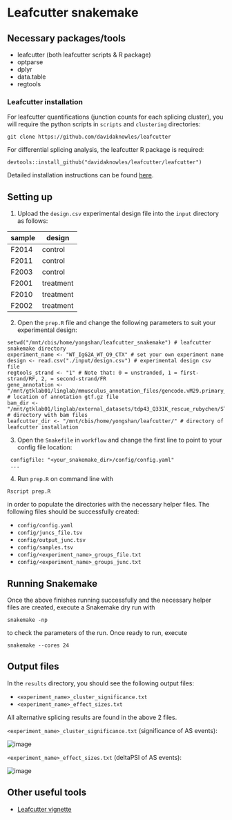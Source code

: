 # Leafcutter snakemake

## Necessary packages/tools
- leafcutter (both leafcutter scripts & R package)
- optparse
- dplyr
- data.table
- regtools

### Leafcutter installation

For leafcutter quantifications (junction counts for each splicing cluster), you will require the python scripts in `scripts` and `clustering` directories:
```
git clone https://github.com/davidaknowles/leafcutter
```
For differential splicing analysis, the leafcutter R package is required:
```
devtools::install_github("davidaknowles/leafcutter/leafcutter")
```
Detailed installation instructions can be found [here](https://davidaknowles.github.io/leafcutter/articles/Installation.html).

## Setting up

1. Upload the `design.csv` experimental design file into the `input` directory as follows:

| sample | design  |
| ------ | ------  |
| F2014	 | control |
| F2011	 | control |
| F2003	 | control |
| F2001	 | treatment |
| F2010	 | treatment |
| F2002	 | treatment |

2. Open the `prep.R` file and change the following parameters to suit your experimental design:
```
setwd("/mnt/cbis/home/yongshan/leafcutter_snakemake") # leafcutter snakemake directory
experiment_name <- "WT_IgG2A_WT_O9_CTX" # set your own experiment name
design <- read.csv("./input/design.csv") # experimental design csv file
regtools_strand <- "1" # Note that: 0 = unstranded, 1 = first-strand/RF, 2, = second-strand/FR
gene_annotation <- "/mnt/gtklab01/linglab/mmusculus_annotation_files/gencode.vM29.primary_assembly.annotation.gtf.gz" # location of annotation gtf.gz file
bam_dir <- "/mnt/gtklab01/linglab/external_datasets/tdp43_Q331K_rescue_rubychen/STAR/" # directory with bam files
leafcutter_dir <- "/mnt/cbis/home/yongshan/leafcutter/" # directory of leafcutter installation
```

3. Open the `Snakefile` in `workflow` and change the first line to point to your config file location:
```
 configfile: "<your_snakemake_dir>/config/config.yaml"
 ...
```

4. Run `prep.R` on command line with
```
Rscript prep.R
```
in order to populate the directories with the necessary helper files. The following files should be successfully created:
- `config/config.yaml`
- `config/juncs_file.tsv`
- `config/output_junc.tsv`
- `config/samples.tsv`
- `config/<experiment_name>_groups_file.txt`
- `config/<experiment_name>_groups_junc.txt`

## Running Snakemake

Once the above finishes running successfully and the necessary helper files are created, execute a Snakemake dry run with
```
snakemake -np
```
to check the parameters of the run. Once ready to run, execute
```
snakemake --cores 24
```

## Output files

In the `results` directory, you should see the following output files:
- `<experiment_name>_cluster_significance.txt`
- `<experiment_name>_effect_sizes.txt`

All alternative splicing results are found in the above 2 files. 

`<experiment_name>_cluster_significance.txt` (significance of AS events):

![image](https://github.com/ys-lim/SpliCeAT/assets/68455070/2778ab42-6212-4442-934b-20a877a8af6d)

`<experiment_name>_effect_sizes.txt` (deltaPSI of AS events):

![image](https://github.com/ys-lim/SpliCeAT/assets/68455070/023e5bd7-665b-4288-a39e-61a3e740516e)

## Other useful tools
- [Leafcutter vignette](https://davidaknowles.github.io/leafcutter/articles/Usage.html)

